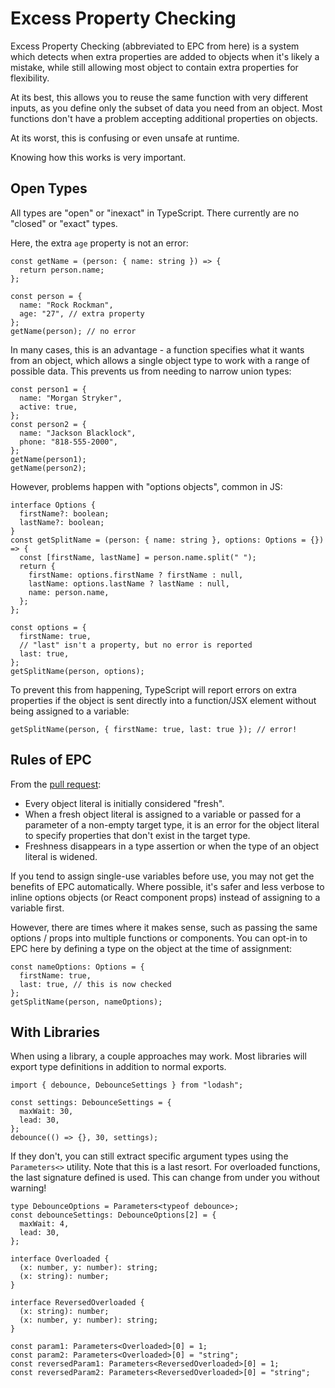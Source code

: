 # Excess Property Checking

Excess Property Checking (abbreviated to EPC from here) is a system which detects
when extra properties are added to objects when it's likely a mistake, while still
allowing most object to contain extra properties for flexibility.

At its best, this allows you to reuse the same function with very different inputs,
as you define only the subset of data you need from an object. Most functions don't
have a problem accepting additional properties on objects.

At its worst, this is confusing or even unsafe at runtime.

Knowing how this works is very important.

## Open Types

All types are "open" or "inexact" in TypeScript. There currently are no
"closed" or "exact" types.

Here, the extra `age` property is not an error:

```tsx
const getName = (person: { name: string }) => {
  return person.name;
};

const person = {
  name: "Rock Rockman",
  age: "27", // extra property
};
getName(person); // no error
```

In many cases, this is an advantage - a function specifies what it wants from an object,
which allows a single object type to work with a range of possible data. This prevents us
from needing to narrow union types:

```tsx
const person1 = {
  name: "Morgan Stryker",
  active: true,
};
const person2 = {
  name: "Jackson Blacklock",
  phone: "818-555-2000",
};
getName(person1);
getName(person2);
```

However, problems happen with "options objects", common in JS:

```tsx
interface Options {
  firstName?: boolean;
  lastName?: boolean;
}
const getSplitName = (person: { name: string }, options: Options = {}) => {
  const [firstName, lastName] = person.name.split(" ");
  return {
    firstName: options.firstName ? firstName : null,
    lastName: options.lastName ? lastName : null,
    name: person.name,
  };
};

const options = {
  firstName: true,
  // "last" isn't a property, but no error is reported
  last: true,
};
getSplitName(person, options);
```

To prevent this from happening, TypeScript will report errors on extra properties
if the object is sent directly into a function/JSX element without being assigned
to a variable:

```tsx
getSplitName(person, { firstName: true, last: true }); // error!
```

## Rules of EPC

From the [pull request](https://github.com/Microsoft/TypeScript/pull/3823):

- Every object literal is initially considered "fresh".
- When a fresh object literal is assigned to a variable or passed for a parameter of a non-empty
  target type, it is an error for the object literal to specify properties that don't exist in the target type.
- Freshness disappears in a type assertion or when the type of an object literal is widened.

If you tend to assign single-use variables before use, you may not get the benefits of EPC automatically.
Where possible, it's safer and less verbose to inline options objects (or React component props) instead of
assigning to a variable first.

However, there are times where it makes sense, such as passing the same options / props into multiple functions
or components. You can opt-in to EPC here by defining a type on the object at the time of assignment:

```tsx
const nameOptions: Options = {
  firstName: true,
  last: true, // this is now checked
};
getSplitName(person, nameOptions);
```

## With Libraries

When using a library, a couple approaches may work. Most libraries will export type definitions
in addition to normal exports.

```tsx
import { debounce, DebounceSettings } from "lodash";

const settings: DebounceSettings = {
  maxWait: 30,
  lead: 30,
};
debounce(() => {}, 30, settings);
```

If they don't, you can still extract specific argument types using the `Parameters<>` utility. Note
that this is a last resort. For overloaded functions, the last signature defined is used. This can change from under you without warning!

```tsx
type DebounceOptions = Parameters<typeof debounce>;
const debounceSettings: DebounceOptions[2] = {
  maxWait: 4,
  lead: 30,
};

interface Overloaded {
  (x: number, y: number): string;
  (x: string): number;
}

interface ReversedOverloaded {
  (x: string): number;
  (x: number, y: number): string;
}

const param1: Parameters<Overloaded>[0] = 1;
const param2: Parameters<Overloaded>[0] = "string";
const reversedParam1: Parameters<ReversedOverloaded>[0] = 1;
const reversedParam2: Parameters<ReversedOverloaded>[0] = "string";
```
